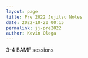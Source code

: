 ```yaml
--- 
layout: page
title: Pre 2022 Jujitsu Notes
date: 2022-10-20 00:15
permalink: jj-pre2022
author: Kevin Olega 
--- 
```



3-4 BAMF sessions


